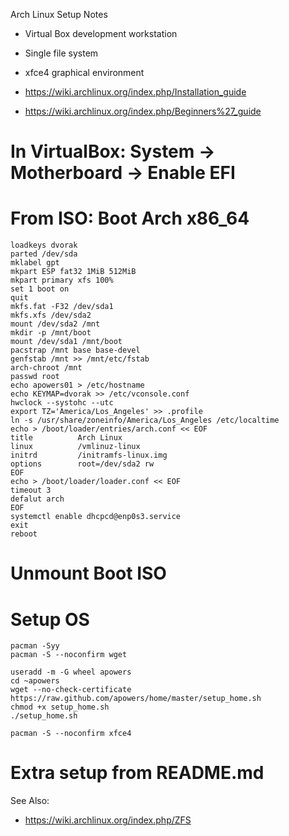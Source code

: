 Arch Linux Setup Notes

* Virtual Box development workstation
* Single file system
* xfce4 graphical environment

* https://wiki.archlinux.org/index.php/Installation_guide
* https://wiki.archlinux.org/index.php/Beginners%27_guide

# In VirtualBox: System -> Motherboard -> Enable EFI
# From ISO: Boot Arch x86_64

    loadkeys dvorak
    parted /dev/sda
    mklabel gpt
    mkpart ESP fat32 1MiB 512MiB
    mkpart primary xfs 100%
    set 1 boot on
    quit
    mkfs.fat -F32 /dev/sda1
    mkfs.xfs /dev/sda2
    mount /dev/sda2 /mnt
    mkdir -p /mnt/boot
    mount /dev/sda1 /mnt/boot
    pacstrap /mnt base base-devel
    genfstab /mnt >> /mnt/etc/fstab
    arch-chroot /mnt
    passwd root
    echo apowers01 > /etc/hostname
    echo KEYMAP=dvorak >> /etc/vconsole.conf
    hwclock --systohc --utc
    export TZ='America/Los_Angeles' >> .profile
    ln -s /usr/share/zoneinfo/America/Los_Angeles /etc/localtime
    echo > /boot/loader/entries/arch.conf << EOF
    title          Arch Linux
    linux          /vmlinuz-linux
    initrd         /initramfs-linux.img
    options        root=/dev/sda2 rw
    EOF
    echo > /boot/loader/loader.conf << EOF
    timeout 3
    defalut arch
    EOF
    systemctl enable dhcpcd@enp0s3.service
    exit
    reboot

# Unmount Boot ISO
# Setup OS

    pacman -Syy
    pacman -S --noconfirm wget

    useradd -m -G wheel apowers
    cd ~apowers
    wget --no-check-certificate https://raw.github.com/apowers/home/master/setup_home.sh
    chmod +x setup_home.sh
    ./setup_home.sh

    pacman -S --noconfirm xfce4

# Extra setup from README.md

See Also:
* https://wiki.archlinux.org/index.php/ZFS
